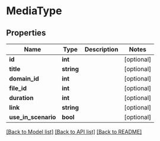 # MediaType

## Properties
Name | Type | Description | Notes
------------ | ------------- | ------------- | -------------
**id** | **int** |  | [optional] 
**title** | **string** |  | [optional] 
**domain_id** | **int** |  | [optional] 
**file_id** | **int** |  | [optional] 
**duration** | **int** |  | [optional] 
**link** | **string** |  | [optional] 
**use_in_scenario** | **bool** |  | [optional] 

[[Back to Model list]](../README.md#documentation-for-models) [[Back to API list]](../README.md#documentation-for-api-endpoints) [[Back to README]](../README.md)


